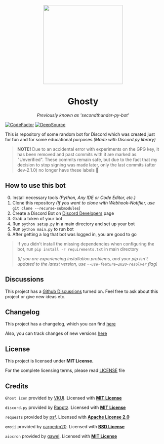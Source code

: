 <div align="center">

<img width="256" height="256" src="assets/logo.gif">

# Ghosty
*Previously known as 'secondthunder-py-bot'*

</div>

[![CodeFactor](https://www.codefactor.io/repository/github/secondthunder/ghosty/badge)](https://www.codefactor.io/repository/github/secondthunder/ghosty)
[![DeepSource](https://deepsource.io/gh/SecondThundeR/ghosty.svg/?label=active+issues&show_trend=true)](https://deepsource.io/gh/SecondThundeR/ghosty/?ref=repository-badge)

This is repository of some random bot for Discord which was created just for fun and for some educational purposes *(Made with Discord.py library)*

> **NOTE!** Due to an accidental error with experiments on the GPG key, it has been removed and past commits with it are marked as "Unverified". These commits remain safe, but due to the fact that my decision to stop signing was made later, only the last commits (after dev-2.1.0) no longer have these labels 🤷

## How to use this bot

0. Install necessary tools *(Python, Any IDE or Code Editor, etc.)*
1. Clone this repository *(If you want to clone with Webhook-Notifier, use* `git clone --recurse-submodules`*)*
2. Create a Discord Bot on [Discord Developers](https://discord.com/developers/applications) page
3. Grab a token of your bot
4. Run `python setup.py` in a main directory and set up your bot
5. Run `python main.py` to run bot
6. After getting a log that bot was logged in, you are good to go

> If you didn't install the missing dependencies when configuring the bot, run `pip install -r requirements.txt` in main directory
>
> *(If you are experiencing installation problems, and your pip isn't updated to the latest version, use `--use-feature=2020-resolver` flag)*

## Discussions

This project has a [Github Discussions](https://github.com/SecondThundeR/secondthunder-py-bot/discussions) turned on. Feel free to ask about this project or give new ideas etc.

## Changelog

This project has a changelog, which you can find [here](https://github.com/SecondThundeR/secondthunder-py-bot/blob/master/Changelog.md)

Also, you can track changes of new versions [here](https://github.com/SecondThundeR/secondthunder-py-bot/projects)

## License

This project is licensed under **MIT License**.

For the complete licensing terms, please read [LICENSE](https://github.com/SecondThundeR/secondthunder-py-bot/blob/master/LICENSE) file

## Credits

`Ghost icon` provided by [VKUI](https://github.com/VKCOM/icons). Licensed with [**MIT License**](https://github.com/VKCOM/icons/blob/master/LICENSE)

`discord.py` provided by [Rapptz](https://github.com/Rapptz/discord.py). Licensed with [**MIT License**](https://github.com/Rapptz/discord.py/blob/master/LICENSE)

`requests` provided by [psf](https://github.com/psf/requests). Licensed with [**Apache License 2.0**](https://github.com/psf/requests/blob/master/LICENSE)

`emoji` provided by [carpedm20](https://github.com/carpedm20/emoji/). Licensed with [**BSD License**](https://github.com/carpedm20/emoji/blob/master/LICENSE.txt)

`aiocron` provided by [gawel](https://github.com/gawel/aiocron). Licensed with [**MIT License**](https://github.com/gawel/aiocron/blob/master/LICENSE)
